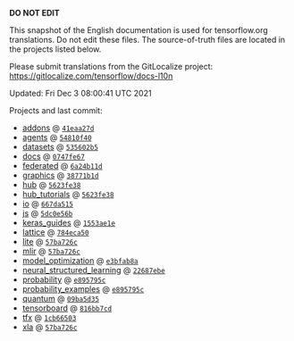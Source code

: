 __DO NOT EDIT__

This snapshot of the English documentation is used for tensorflow.org
translations. Do not edit these files. The source-of-truth files are located in
the projects listed below.

Please submit translations from the GitLocalize project: https://gitlocalize.com/tensorflow/docs-l10n

Updated: Fri Dec  3 08:00:41 UTC 2021

Projects and last commit:

- [addons](https://github.com/tensorflow/addons/tree/master/docs) @ <a href='https://github.com/tensorflow/addons/commit/41eaa27d49025c02bfe9520d5e63e1f01a782ddf'><code>41eaa27d</code></a>
- [agents](https://github.com/tensorflow/agents/tree/master/docs) @ <a href='https://github.com/tensorflow/agents/commit/54810f4096f653babaca2fe99248b176d4692706'><code>54810f40</code></a>
- [datasets](https://github.com/tensorflow/datasets/tree/master/docs) @ <a href='https://github.com/tensorflow/datasets/commit/535602b56d6a8a3750c2a6d5c50ca5dc9063021d'><code>535602b5</code></a>
- [docs](https://github.com/tensorflow/docs/tree/master/site/en) @ <a href='https://github.com/tensorflow/docs/commit/0747fe67fa0079bd787b7c06e1c570a9c61ddaca'><code>0747fe67</code></a>
- [federated](https://github.com/tensorflow/federated/tree/main/docs) @ <a href='https://github.com/tensorflow/federated/commit/6a24b11d2325e30f0d773b99cc4bb2cf8ee422c3'><code>6a24b11d</code></a>
- [graphics](https://github.com/tensorflow/graphics/tree/master/tensorflow_graphics/g3doc) @ <a href='https://github.com/tensorflow/graphics/commit/38771b1dd1f1190e2780a1c9fb75a6d6b3f35257'><code>38771b1d</code></a>
- [hub](https://github.com/tensorflow/hub/tree/master/docs) @ <a href='https://github.com/tensorflow/hub/commit/5623fe3877387c007cf2abf59c97918a97c7e674'><code>5623fe38</code></a>
- [hub_tutorials](https://github.com/tensorflow/hub/tree/master/examples/colab) @ <a href='https://github.com/tensorflow/hub/commit/5623fe3877387c007cf2abf59c97918a97c7e674'><code>5623fe38</code></a>
- [io](https://github.com/tensorflow/io/tree/master/docs) @ <a href='https://github.com/tensorflow/io/commit/667da515b77c7e7b7266d82540b4d5278936d65c'><code>667da515</code></a>
- [js](https://github.com/tensorflow/tfjs-website/tree/master/docs) @ <a href='https://github.com/tensorflow/tfjs-website/commit/5dc0e56b49ce2138479de36c315ca0e81671ff94'><code>5dc0e56b</code></a>
- [keras_guides](https://github.com/tensorflow/docs/tree/snapshot-keras/site/en/guide/keras) @ <a href='https://github.com/tensorflow/docs/commit/1553ae1e4a149be71703e2ee60173b3d1e0e8c00'><code>1553ae1e</code></a>
- [lattice](https://github.com/tensorflow/lattice/tree/master/docs) @ <a href='https://github.com/tensorflow/lattice/commit/784eca50cbdfedf39f183cc7d298c9fe376b69c0'><code>784eca50</code></a>
- [lite](https://github.com/tensorflow/tensorflow/tree/master/tensorflow/lite/g3doc) @ <a href='https://github.com/tensorflow/tensorflow/commit/57ba726cc283a6ffc059ee97e04999914d3a05c3'><code>57ba726c</code></a>
- [mlir](https://github.com/tensorflow/tensorflow/tree/master/tensorflow/compiler/mlir/g3doc) @ <a href='https://github.com/tensorflow/tensorflow/commit/57ba726cc283a6ffc059ee97e04999914d3a05c3'><code>57ba726c</code></a>
- [model_optimization](https://github.com/tensorflow/model-optimization/tree/master/tensorflow_model_optimization/g3doc) @ <a href='https://github.com/tensorflow/model-optimization/commit/e3bfab8a29eb3609bf3cdca3d9fce94a29aa7fab'><code>e3bfab8a</code></a>
- [neural_structured_learning](https://github.com/tensorflow/neural-structured-learning/tree/master/g3doc) @ <a href='https://github.com/tensorflow/neural-structured-learning/commit/22687ebe125307d1c79a540c48a2c24d66aa8414'><code>22687ebe</code></a>
- [probability](https://github.com/tensorflow/probability/tree/main/tensorflow_probability/g3doc) @ <a href='https://github.com/tensorflow/probability/commit/e895795c735a5cce85d887623ee4149a34183f9b'><code>e895795c</code></a>
- [probability_examples](https://github.com/tensorflow/probability/tree/main/tensorflow_probability/examples/jupyter_notebooks) @ <a href='https://github.com/tensorflow/probability/commit/e895795c735a5cce85d887623ee4149a34183f9b'><code>e895795c</code></a>
- [quantum](https://github.com/tensorflow/quantum/tree/master/docs) @ <a href='https://github.com/tensorflow/quantum/commit/09ba5d35b082d8229458522471a0c1ca8b77198d'><code>09ba5d35</code></a>
- [tensorboard](https://github.com/tensorflow/tensorboard/tree/master/docs) @ <a href='https://github.com/tensorflow/tensorboard/commit/816bb7cdfe9fcacd9917259b8281c53baa71c0d9'><code>816bb7cd</code></a>
- [tfx](https://github.com/tensorflow/tfx/tree/master/docs) @ <a href='https://github.com/tensorflow/tfx/commit/1cb6650362e1be64fb6a99ac30ef617af31ebe52'><code>1cb66503</code></a>
- [xla](https://github.com/tensorflow/tensorflow/tree/master/tensorflow/compiler/xla/g3doc) @ <a href='https://github.com/tensorflow/tensorflow/commit/57ba726cc283a6ffc059ee97e04999914d3a05c3'><code>57ba726c</code></a>

